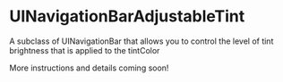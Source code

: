UINavigationBarAdjustableTint
=============================

A subclass of UINavigationBar that allows you to control the level of tint brightness that is applied to the tintColor

More instructions and details coming soon!